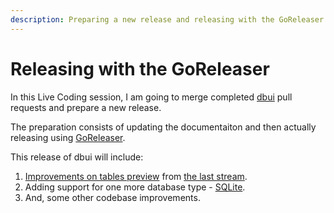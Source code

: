 ```yaml
---
description: Preparing a new release and releasing with the GoReleaser. 19 June 2021.
---
```


# Releasing with the GoReleaser

In this Live Coding session, I am going to merge completed [dbui](https://github.com/KenanBek/dbui) pull requests and prepare a new release.

The preparation consists of updating the documentaiton and then actually releasing using [GoReleaser](https://goreleaser.com/).

This release of dbui will include:

1. [Improvements on tables preview](https://github.com/KenanBek/dbui/pull/38) from [the last stream](terminal-user-interfaces-in-golang-with-the-view-package.md).
2. Adding support for one more database type - [SQLite](https://github.com/KenanBek/dbui/pull/31).
3. And, some other codebase improvements.





